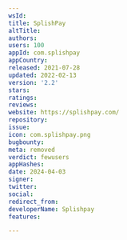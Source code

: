 ```yaml
---
wsId: 
title: SplishPay
altTitle: 
authors: 
users: 100
appId: com.splishpay
appCountry: 
released: 2021-07-28
updated: 2022-02-13
version: '2.2'
stars: 
ratings: 
reviews: 
website: https://splishpay.com/
repository: 
issue: 
icon: com.splishpay.png
bugbounty: 
meta: removed
verdict: fewusers
appHashes: 
date: 2024-04-03
signer: 
twitter: 
social: 
redirect_from: 
developerName: Splishpay
features: 

---
```


